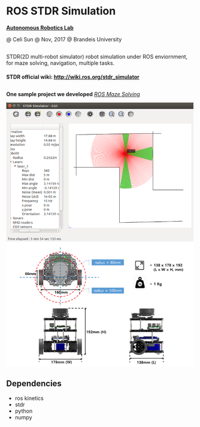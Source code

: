 # ROS STDR Simulation
**[Autonomous Robotics Lab](http://campusrover.org.s3-website-us-west-2.amazonaws.com)**

@ Celi Sun @ Nov, 2017 @ Brandeis University
##
STDR(2D multi-robot simulator) robot simulation under ROS enviornment, for maze solving, navigation, multiple tasks.
#### STDR official wiki: http://wiki.ros.org/stdr_simulator
##



**One sample project we developed** *[ROS Maze Solving](http://campusrover.org.s3-website-us-west-2.amazonaws.com/content/topics/robotprojects/04_ROS_Maze.md/)*

<img src="https://raw.githubusercontent.com/celisun/ROS-STDR-simulation/master/src/Stdr-with-turtle.png" width="500">
<img src="https://raw.githubusercontent.com/celisun/ROS-STDR-simulation/master/src/Turtle-sketch.png" width="500">

## Dependencies

* ros kinetics
* stdr
* python
* numpy




